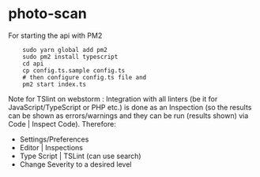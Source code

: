 # photo-scan

For starting the api with PM2
```
    sudo yarn global add pm2
    sudo pm2 install typescript
    cd api
    cp config.ts.sample config.ts
    # then configure config.ts file and 
    pm2 start index.ts
```

Note for TSlint on webstorm :
Integration with all linters (be it for JavaScript/TypeScript or PHP etc.) is done as an Inspection (so the results can be shown as errors/warnings and they can be run (results shown) via Code | Inspect Code). Therefore:
* Settings/Preferences
* Editor | Inspections
* Type Script | TSLint (can use search)
* Change Severity to a desired level


